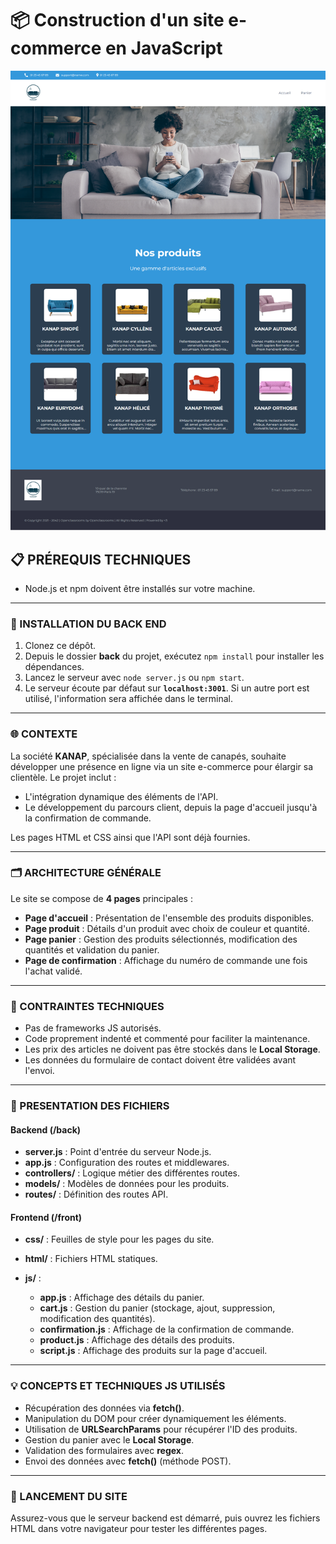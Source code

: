 
# 📦 Construction d'un site e-commerce en JavaScript

![logo kanap](https://github.com/cheikh-mbacke/Construisez-un-site-e-commerce-en-JavaScript/blob/main/front/images/overview.png)

## 📋 PRÉREQUIS TECHNIQUES

* Node.js et npm doivent être installés sur votre machine.

---

### 🚀 INSTALLATION DU BACK END

1. Clonez ce dépôt.
2. Depuis le dossier **back** du projet, exécutez `npm install` pour installer les dépendances.
3. Lancez le serveur avec `node server.js` ou `npm start`.
4. Le serveur écoute par défaut sur **`localhost:3001`**. Si un autre port est utilisé, l'information sera affichée dans le terminal.

---

### 🌐 CONTEXTE

La société **KANAP**, spécialisée dans la vente de canapés, souhaite développer une présence en ligne via un site e-commerce pour élargir sa clientèle. Le projet inclut :

* L'intégration dynamique des éléments de l'API.
* Le développement du parcours client, depuis la page d'accueil jusqu'à la confirmation de commande.

Les pages HTML et CSS ainsi que l'API sont déjà fournies.

---

### 🗂️ ARCHITECTURE GÉNÉRALE

Le site se compose de **4 pages** principales :

* **Page d'accueil** : Présentation de l'ensemble des produits disponibles.
* **Page produit** : Détails d'un produit avec choix de couleur et quantité.
* **Page panier** : Gestion des produits sélectionnés, modification des quantités et validation du panier.
* **Page de confirmation** : Affichage du numéro de commande une fois l'achat validé.

---

### 📐 CONTRAINTES TECHNIQUES

* Pas de frameworks JS autorisés.
* Code proprement indenté et commenté pour faciliter la maintenance.
* Les prix des articles ne doivent pas être stockés dans le **Local Storage**.
* Les données du formulaire de contact doivent être validées avant l'envoi.

---

### 📁 PRESENTATION DES FICHIERS

#### **Backend (/back)**

* **server.js** : Point d'entrée du serveur Node.js.
* **app.js** : Configuration des routes et middlewares.
* **controllers/** : Logique métier des différentes routes.
* **models/** : Modèles de données pour les produits.
* **routes/** : Définition des routes API.

#### **Frontend (/front)**

* **css/** : Feuilles de style pour les pages du site.
* **html/** : Fichiers HTML statiques.
* **js/** :

  * **app.js** : Affichage des détails du panier.
  * **cart.js** : Gestion du panier (stockage, ajout, suppression, modification des quantités).
  * **confirmation.js** : Affichage de la confirmation de commande.
  * **product.js** : Affichage des détails des produits.
  * **script.js** : Affichage des produits sur la page d'accueil.

---

### 💡 CONCEPTS ET TECHNIQUES JS UTILISÉS

* Récupération des données via **fetch()**.
* Manipulation du DOM pour créer dynamiquement les éléments.
* Utilisation de **URLSearchParams** pour récupérer l'ID des produits.
* Gestion du panier avec le **Local Storage**.
* Validation des formulaires avec **regex**.
* Envoi des données avec **fetch()** (méthode POST).

---

### 🚀 LANCEMENT DU SITE

Assurez-vous que le serveur backend est démarré, puis ouvrez les fichiers HTML dans votre navigateur pour tester les différentes pages.
